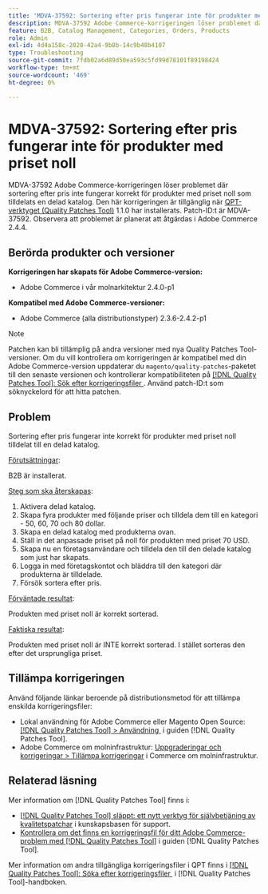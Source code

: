```yaml
---
title: 'MDVA-37592: Sortering efter pris fungerar inte för produkter med priset noll'
description: MDVA-37592 Adobe Commerce-korrigeringen löser problemet där sortering efter pris inte fungerar korrekt för produkter med priset noll som tilldelats en delad katalog. Den här korrigeringen är tillgänglig när [QPT-verktyget (Quality Patches Tool)](https://experienceleague.adobe.com/sv/docs/commerce-operations/tools/quality-patches-tool/quality-patches-tool-to-self-serve-quality-patches) 1.1.0 är installerat. Patch-ID:t är MDVA-37592. Observera att problemet är planerat att åtgärdas i Adobe Commerce 2.4.4.
feature: B2B, Catalog Management, Categories, Orders, Products
role: Admin
exl-id: 4d4a158c-2020-42a4-9b8b-14c9b48b4107
type: Troubleshooting
source-git-commit: 7fdb02a6d89d50ea593c5fd99d78101f89198424
workflow-type: tm+mt
source-wordcount: '469'
ht-degree: 0%

---
```


# MDVA-37592: Sortering efter pris fungerar inte för produkter med priset noll

MDVA-37592 Adobe Commerce-korrigeringen löser problemet där sortering efter pris inte fungerar korrekt för produkter med priset noll som tilldelats en delad katalog. Den här korrigeringen är tillgänglig när [QPT-verktyget (Quality Patches Tool)](https://experienceleague.adobe.com/sv/docs/commerce-operations/tools/quality-patches-tool/quality-patches-tool-to-self-serve-quality-patches) 1.1.0 har installerats. Patch-ID:t är MDVA-37592. Observera att problemet är planerat att åtgärdas i Adobe Commerce 2.4.4.

## Berörda produkter och versioner

**Korrigeringen har skapats för Adobe Commerce-version:**

* Adobe Commerce i vår molnarkitektur 2.4.0-p1

**Kompatibel med Adobe Commerce-versioner:**

* Adobe Commerce (alla distributionstyper) 2.3.6-2.4.2-p1

>[!NOTE]
>
>Patchen kan bli tillämplig på andra versioner med nya Quality Patches Tool-versioner. Om du vill kontrollera om korrigeringen är kompatibel med din Adobe Commerce-version uppdaterar du `magento/quality-patches`-paketet till den senaste versionen och kontrollerar kompatibiliteten på [[!DNL Quality Patches Tool]: Sök efter korrigeringsfiler &#x200B;](https://experienceleague.adobe.com/sv/docs/commerce-operations/tools/quality-patches-tool/quality-patches-tool-to-self-serve-quality-patches). Använd patch-ID:t som söknyckelord för att hitta patchen.

## Problem

Sortering efter pris fungerar inte korrekt för produkter med priset noll tilldelat till en delad katalog.

<u>Förutsättningar</u>:

B2B är installerat.

<u>Steg som ska återskapas</u>:

1. Aktivera delad katalog.
1. Skapa fyra produkter med följande priser och tilldela dem till en kategori - 50, 60, 70 och 80 dollar.
1. Skapa en delad katalog med produkterna ovan.
1. Ställ in det anpassade priset på noll för produkten med priset 70 USD.
1. Skapa nu en företagsanvändare och tilldela den till den delade katalog som just har skapats.
1. Logga in med företagskontot och bläddra till den kategori där produkterna är tilldelade.
1. Försök sortera efter pris.

<u>Förväntade resultat</u>:

Produkten med priset noll är korrekt sorterad.

<u>Faktiska resultat</u>:

Produkten med priset noll är INTE korrekt sorterad. I stället sorteras den efter det ursprungliga priset.

## Tillämpa korrigeringen

Använd följande länkar beroende på distributionsmetod för att tillämpa enskilda korrigeringsfiler:

* Lokal användning för Adobe Commerce eller Magento Open Source: [[!DNL Quality Patches Tool] > Användning &#x200B;](/help/tools/quality-patches-tool/usage.md) i guiden [!DNL Quality Patches Tool].
* Adobe Commerce om molninfrastruktur: [Uppgraderingar och korrigeringar > Tillämpa korrigeringar](https://experienceleague.adobe.com/docs/commerce-cloud-service/user-guide/develop/upgrade/apply-patches.html?lang=sv-SE) i Commerce om molninfrastruktur.

## Relaterad läsning

Mer information om [!DNL Quality Patches Tool] finns i:

* [[!DNL Quality Patches Tool] släppt: ett nytt verktyg för självbetjäning av kvalitetspatchar](https://experienceleague.adobe.com/sv/docs/commerce-operations/tools/quality-patches-tool/quality-patches-tool-to-self-serve-quality-patches) i kunskapsbasen för support.
* [Kontrollera om det finns en korrigeringsfil för ditt Adobe Commerce-problem med  [!DNL Quality Patches Tool]](/help/tools/quality-patches-tool/patches-available-in-qpt/check-patch-for-magento-issue-with-magento-quality-patches.md) i guiden [!DNL Quality Patches Tool].

Mer information om andra tillgängliga korrigeringsfiler i QPT finns i [[!DNL Quality Patches Tool]: Söka efter korrigeringsfiler &#x200B;](https://experienceleague.adobe.com/tools/commerce-quality-patches/index.html?lang=sv-SE) i [!DNL Quality Patches Tool]-handboken.
